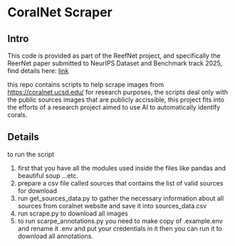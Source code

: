 # CoralNet Scraper

## Intro

This code is provided as part of the ReefNet project, and specifically the ReerNet paper submitted to NeurIPS Dataset and Benchmark track 2025, find details here: [link](https://reefnet-project.github.io/reefnet-2025/)

this repo contains scripts to help scrape images from https://coralnet.ucsd.edu/ for research purposes, the scripts deal only with the public sources images that are publicly accissible, this project fits into the efforts of a research project aimed to use AI to automatically identify corals. 

## Details

to run the script

1. first that you have all the modules used inside the files like pandas and beautiful soup ...etc.
2. prepare a csv file called sources that contains the list of valid sources for download
3. run get_sources_data.py to gather the necessary information about all sources from coralnet website and save it into sources_data.csv
4. run scrape.py to download all images
5. to run scarpe_annotations.py you need to make copy of .example.env and rename it .env and put your credentials in it then you can run it to download all annotations.